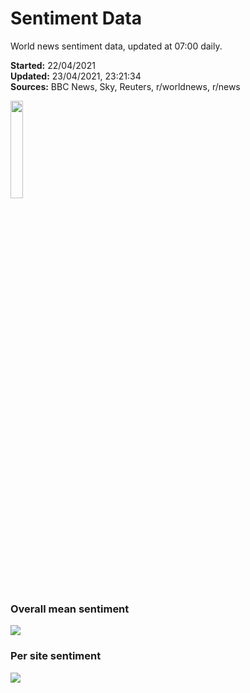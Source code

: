 # Sentiment Data

World news sentiment data, updated at 07:00 daily.

**Started:** 22/04/2021<br>
**Updated:** 23/04/2021, 23:21:34<br>
**Sources:** BBC News, Sky, Reuters, r/worldnews, r/news

<img src="https://user-images.githubusercontent.com/25552804/115932698-55adef00-a485-11eb-82bb-2265c0821ca0.png" width="20%" height="20%">

### Overall mean sentiment
![](https://github.com/samuelezraberry/news-sentiment-data/blob/main/code/img/daily-sentiment-graph.png?raw=true)

### Per site sentiment
![](https://github.com/samuelezraberry/news-sentiment-data/blob/main/code/img/daily-site-sentiment-graph.png?raw=true)
